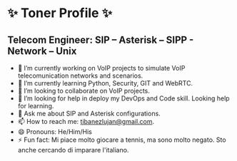 # ✨ Toner Profile ✨

## Telecom Engineer: SIP – Asterisk – SIPP - Network – Unix


- 🔭 I’m currently working on VoIP projects to simulate VoIP telecomunication networks and scenarios.
- 🌱 I’m currently learning Python, Security, GIT and WebRTC.
- 👯 I’m looking to collaborate on VoIP projects.
- 🤔 I’m looking for help in deploy my DevOps and Code skill. Looking help for learning.
- 💬 Ask me about SIP and Asterisk configurations.
- 📫 How to reach me: tibanezlujan@gmail.com.
- 😄 Pronouns: He/Him/His
- ⚡ Fun fact: Mi piace molto giocare a tennis, ma sono molto negato. Sto anche cercando di imparare l'italiano.
